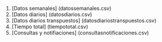 
1. [Datos semanales] (datossemanales.csv)
2. [Datos diarios] (datosdiarios.csv)
3. [Datos diarios transpuestos] (datosdiariostranspuestos.csv)
4. [Tiempo total] (tiempototal.csv)
5. [Consultas y notifiaciones] (consultasnotificaciones.csv)

